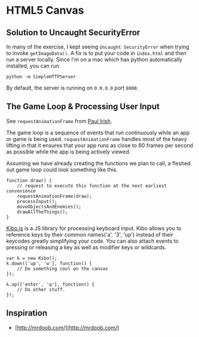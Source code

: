 HTML5 Canvas
==================================

Solution to Uncaught SecurityError
----------------------------------

In many of the exercise, I kept seeing `Uncaught SecurityError` when trying to invoke `getImageData()`. A fix is to put your code in `index.html` and then run a server locally. Since I'm on a mac which has python automatically installed, you can run

    python -m SimpleHTTPServer

By default, the server is running on `0.0.0.0` port `8000`. 

The Game Loop & Processing User Input
-------------------------------------

See `requestAnimationFrame` from [Paul Irish](http://www.paulirish.com/2011/requestanimationframe-for-smart-animating/).

The game loop is a sequence of events that run continuously while an app or game is being used. `requestAnimationFrame` handles most of the heavy lifting in that it ensures that your app runs as close to 60 frames per second as possible while the app is being actively viewed.

Assuming we have already creating the functions we plan to call, a fleshed out game loop could look something like this.

    function draw() {
        // request to execute this function at the next earliest convenience
        requestAnimationFrame(draw);
        processInput();
        moveObjectsAndEnemies();
        drawAllTheThings();
    }

[Kibo.js](https://github.com/marquete/kibo) is a JS library for processing keyboard input. Kibo allows you to reference keys by their common names('a', '3', 'up') instead of their keycodes greatly simplifying your code. You can also attach events to pressing or releasing a key as well as modifier keys or wildcards.

    var k = new Kibo();
    k.down(['up', 'w'], function() {
        // Do something cool on the canvas
    });

    k.up(['enter', 'q'], function() {
        // Do other stuff.
    });


Inspiration
-----------

- [http://mrdoob.com/](http://mrdoob.com/)

